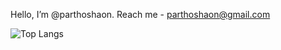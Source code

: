 Hello, I’m @parthoshaon.
Reach me - parthoshaon@gmail.com

![Top Langs](https://github-readme-stats.vercel.app/api/top-langs/?username=parthoshaon&layout=compact)
